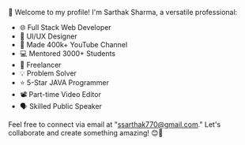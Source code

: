 👋 Welcome to my profile! I'm Sarthak Sharma, a versatile professional:

- 🌐 Full Stack Web Developer
- 🎨 UI/UX Designer
- 🎥 Made 400k+ YouTube Channel
- 💻 Mentored 3000+ Students
- 💼 Freelancer
- 💡 Problem Solver
- ⭐ 5-Star JAVA Programmer
- 📽️ Part-time Video Editor
- 🗣️ Skilled Public Speaker

Feel free to connect via email at "ssarthak770@gmail.com." Let's collaborate and create something amazing! 😊🚀

<!---
saarthack/saarthack is a ✨ special ✨ repository because its `README.md` (this file) appears on your GitHub profile.
You can click the Preview link to take a look at your changes.
--->
